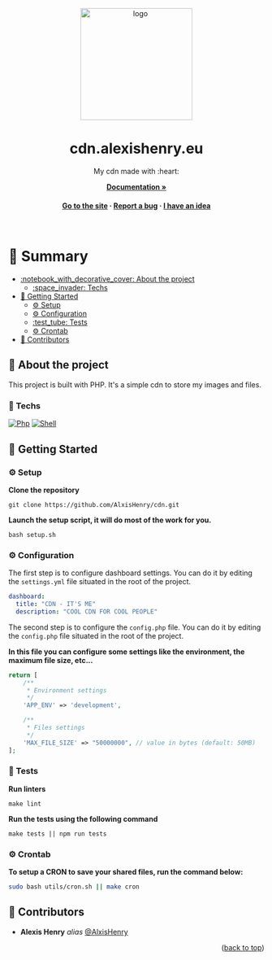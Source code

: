 <a name="readme-top"></a>

<div align="center">

  <img src="https://cdn.alexishenry.eu/shared/images/logo.png" alt="logo" width="220" height="auto" />
  <h1>cdn.alexishenry.eu</h1>
  
  <p>
    My cdn made with :heart:
  </p>

<a href="https://alxishenry.github.io/docs"><strong>Documentation »</strong></a>

<h4>
    <a href="https://alexishenry.eu">Go to the site</a>
  <span> · </span>
    <a href="https://github.com/AlxisHenry/cdn/issues">Report a bug</a>
  <span> · </span>
    <a href="https://github.com/AlxisHenry/cdn/issues">I have an idea</a>
  </h4>
</div>

<br />

# :notebook_with_decorative_cover: Summary

- [:notebook\_with\_decorative\_cover: About the project](#star2-about-the-project)
  * [:space\_invader: Techs](#space_invader-techs)
- [:toolbox: Getting Started](#toolbox-getting-started)
  * [:gear: Setup](#gear-setup)
  * [:gear: Configuration](#gear-config)
  * [:test\_tube: Tests](#test_tube-tests)
  * [:gear: Crontab](#gear-crontab)
- [:wave: Contributors](#wave-contributors)

## :star2: About the project

This project is built with PHP. It's a simple cdn to store my images and files.

### :space_invader: Techs

[![Php](https://img.shields.io/badge/php%20-%23323330.svg?&style=for-the-badge&logo=php&logoColor=8b9ed6&color=gray)]()
[![Shell](https://img.shields.io/badge/bash%20-hotpink.svg?&style=for-the-badge&logo=gnu-bash&logoColor=4EAA25&color=gray)]()

## :toolbox: Getting Started

### :gear: Setup

**Clone the repository**

```
git clone https://github.com/AlxisHenry/cdn.git
```

**Launch the setup script, it will do most of the work for you.**

```
bash setup.sh
```

### :gear: Configuration

The first step is to configure dashboard settings. You can do it by editing the `settings.yml` file situated in the root of the project.

```yml
dashboard:
  title: "CDN - IT'S ME"
  description: "COOL CDN FOR COOL PEOPLE"
```

The second step is to configure the `config.php` file. You can do it by editing the `config.php` file situated in the root of the project.

**In this file you can configure some settings like the environment, the maximum file size, etc...**

```php
return [
	/**
	 * Environment settings
	 */
	'APP_ENV' => 'development',

	/**
	 * Files settings
	 */
	'MAX_FILE_SIZE' => "50000000", // value in bytes (default: 50MB)
];
```

### :test_tube: Tests

**Run linters**

```
make lint
```

**Run the tests using the following command**

```
make tests || npm run tests
```

### :gear: Crontab

**To setup a CRON to save your shared files, run the command below:**

```bash
sudo bash utils/cron.sh || make cron
```

## :wave: Contributors

* **Alexis Henry** _alias_ [@AlxisHenry](https://github.com/AlxisHenry)

<!-- ## :page_with_curl: Liens utiles -->

<p align="right">(<a href="#readme-top">back to top</a>)</p>
